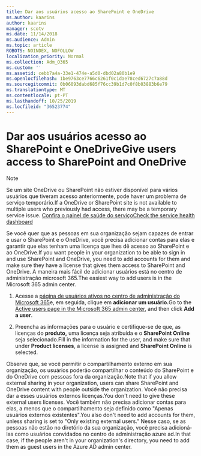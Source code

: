 ```yaml
---
title: Dar aos usuários acesso ao SharePoint e OneDrive
ms.author: kaarins
author: kaarins
manager: scotv
ms.date: 11/14/2018
ms.audience: Admin
ms.topic: article
ROBOTS: NOINDEX, NOFOLLOW
localization_priority: Normal
ms.collection: Adm_O365
ms.custom: ''
ms.assetid: cebb7a4a-33e1-474e-a5d0-dbd02a80b1e9
ms.openlocfilehash: 1be9763ce7766c6261f0c1dae78ced6727c7a88d
ms.sourcegitcommit: 0b06093dabd685f76cc39b1d7c0f8b03883b6e79
ms.translationtype: MT
ms.contentlocale: pt-PT
ms.lasthandoff: 10/25/2019
ms.locfileid: "36523774"
---
```

# <a name="give-users-access-to-sharepoint-and-onedrive"></a><span data-ttu-id="015b1-102">Dar aos usuários acesso ao SharePoint e OneDrive</span><span class="sxs-lookup"><span data-stu-id="015b1-102">Give users access to SharePoint and OneDrive</span></span>

> [!NOTE]
> <span data-ttu-id="015b1-103">Se um site OneDrive ou SharePoint não estiver disponível para vários usuários que tiveram acesso anteriormente, pode haver um problema de serviço temporário.</span><span class="sxs-lookup"><span data-stu-id="015b1-103">If a OneDrive or SharePoint site is not available to multiple users who previously had access, there may be a temporary service issue.</span></span> [<span data-ttu-id="015b1-104">Confira o painel de saúde do serviço</span><span class="sxs-lookup"><span data-stu-id="015b1-104">Check the service health dashboard</span></span>](https://portal.office.com/adminportal/home#/servicehealth)
  
<span data-ttu-id="015b1-105">Se você quer que as pessoas em sua organização sejam capazes de entrar e usar o SharePoint e o OneDrive, você precisa adicionar contas para elas e garantir que elas tenham uma licença que lhes dê acesso ao SharePoint e ao OneDrive.</span><span class="sxs-lookup"><span data-stu-id="015b1-105">If you want people in your organization to be able to sign in and use SharePoint and OneDrive, you need to add accounts for them and make sure they have a license that gives them access to SharePoint and OneDrive.</span></span> <span data-ttu-id="015b1-106">A maneira mais fácil de adicionar usuários está no centro de administração microsoft 365.</span><span class="sxs-lookup"><span data-stu-id="015b1-106">The easiest way to add users is in the Microsoft 365 admin center.</span></span>
  
1. <span data-ttu-id="015b1-107">Acesse a [página de usuários ativos no centro de administração do Microsoft 365](https://portal.office.com/adminportal/home#/users)e, em seguida, clique em **adicionar um usuário.**</span><span class="sxs-lookup"><span data-stu-id="015b1-107">Go to the [Active users page in the Microsoft 365 admin center](https://portal.office.com/adminportal/home#/users), and then click **Add a user**.</span></span>
    
2. <span data-ttu-id="015b1-108">Preencha as informações para o usuário e certifique-se de que, as licenças do **produto,** uma licença seja atribuída e o **SharePoint Online** seja selecionado.</span><span class="sxs-lookup"><span data-stu-id="015b1-108">Fill in the information for the user, and make sure that under **Product licenses**, a license is assigned and **SharePoint Online** is selected.</span></span> 
    
<span data-ttu-id="015b1-109">Observe que, se você permitir o compartilhamento externo em sua organização, os usuários poderão compartilhar o conteúdo do SharePoint e do OneDrive com pessoas fora da organização.</span><span class="sxs-lookup"><span data-stu-id="015b1-109">Note that if you allow external sharing in your organization, users can share SharePoint and OneDrive content with people outside the organization.</span></span> <span data-ttu-id="015b1-110">Você não precisa dar a esses usuários externos licenças.</span><span class="sxs-lookup"><span data-stu-id="015b1-110">You don't need to give these external users licenses.</span></span> <span data-ttu-id="015b1-111">Você também não precisa adicionar contas para elas, a menos que o compartilhamento seja definido como "Apenas usuários externos existentes".</span><span class="sxs-lookup"><span data-stu-id="015b1-111">You also don't need to add accounts for them, unless sharing is set to "Only existing external users."</span></span> <span data-ttu-id="015b1-112">Nesse caso, se as pessoas não estão no diretório da sua organização, você precisa adicioná-las como usuários convidados no centro de administração azure ad.</span><span class="sxs-lookup"><span data-stu-id="015b1-112">In that case, if the people aren't in your organization's directory, you need to add them as guest users in the Azure AD admin center.</span></span>
  

